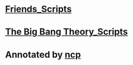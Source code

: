 # [Friends_Scripts](https://doingharder.github.io/Friends_Scripts/1.html)
# [The Big Bang Theory_Scripts](https://doingharder.github.io/TBBT_Scripts/1.html)
#    Annotated by [ncp](http://soncp.com/)
